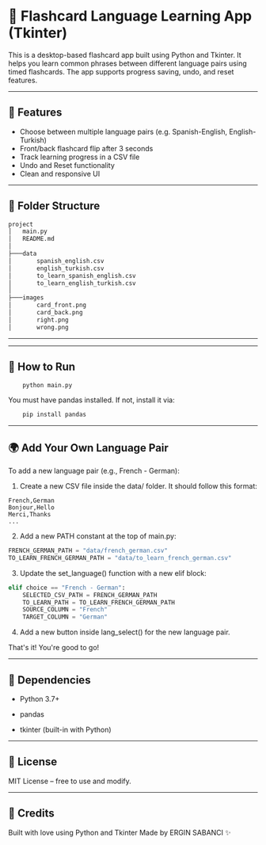 # 🧠 Flashcard Language Learning App (Tkinter)

This is a desktop-based flashcard app built using Python and Tkinter. It helps you learn common phrases between different language pairs using timed flashcards. The app supports progress saving, undo, and reset features.

---

## 🚀 Features

- Choose between multiple language pairs (e.g. Spanish-English, English-Turkish)
- Front/back flashcard flip after 3 seconds
- Track learning progress in a CSV file
- Undo and Reset functionality
- Clean and responsive UI

---

## 📂 Folder Structure
````bash
project
│   main.py
│   README.md
│
├───data
│       spanish_english.csv
│       english_turkish.csv
│       to_learn_spanish_english.csv
│       to_learn_english_turkish.csv
│
├───images
│       card_front.png
│       card_back.png
│       right.png
│       wrong.png
````

---

---

## 🧪 How to Run

```bash
    python main.py
```

You must have pandas installed. If not, install it via:

```bash
    pip install pandas
```

---

## 🌍 Add Your Own Language Pair

To add a new language pair (e.g., French - German):

1. Create a new CSV file inside the data/ folder. It should follow this format:
```python-repl
French,German
Bonjour,Hello
Merci,Thanks
...
```

2. Add a new PATH constant at the top of main.py:
```python
FRENCH_GERMAN_PATH = "data/french_german.csv"
TO_LEARN_FRENCH_GERMAN_PATH = "data/to_learn_french_german.csv"
```

3. Update the set_language() function with a new elif block:
```python
elif choice == "French - German":
    SELECTED_CSV_PATH = FRENCH_GERMAN_PATH
    TO_LEARN_PATH = TO_LEARN_FRENCH_GERMAN_PATH
    SOURCE_COLUMN = "French"
    TARGET_COLUMN = "German"
```

4. Add a new button inside lang_select() for the new language pair.

That's it! You're good to go!

---

## 📌 Dependencies
- Python 3.7+

- pandas

- tkinter (built-in with Python)

---

## 📄 License
MIT License – free to use and modify.

---

## 🙌 Credits
Built with love using Python and Tkinter
Made by ERGIN SABANCI ✨

